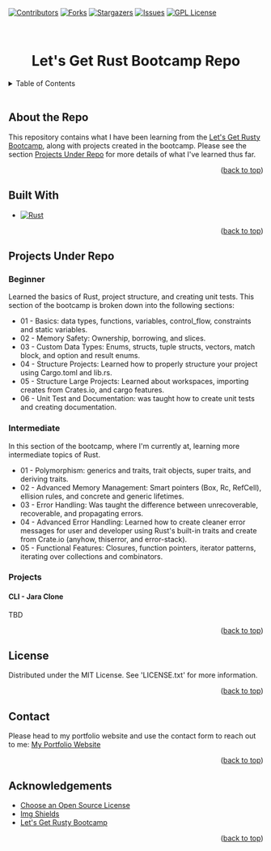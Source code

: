 <a id="readme-top"></a>


<!-- Project Shields -->
[![Contributors][contributors-shield]][contributors-url]
[![Forks][forks-shield]][forks-url]
[![Stargazers][stars-shield]][stars-url]
[![Issues][issues-shield]][issues-url]
[![GPL License][license-shield]][license-url]

<!-- Project Title -->
<br>
<div>
    <h1 style="text-align:center">Let's Get Rust Bootcamp Repo</h1>
</div>

<!-- Table of Contents -->
<details>
    <summary>Table of Contents</summary>
    <ol>
        <li><a href="#about-the-repo">About the Repo</a></li>
        <li><a href="#built-with">Built With</a></li>
        <li><a href="#projects-under-repo">Projects Under Repo</a></li>
        <ul>
            <li><a href="#beginner">Beginner</a></li>
            <li><a href="#intermediate">Intermediate</a></li>
            <li><a href="#projects">Projects</a></li>
        </ul>
        <li><a href="#license">License</a></li>
        <li><a href="#contact">Contact</a></li>
        <li><a href="#acknowledgements">Acknowledgements</a></li>
    </ol>
</details>
<br>

<!-- About the Repo -->
## About the Repo
This repository contains what I have been learning from the [Let's Get Rusty Bootcamp][rust-bootcamp-url],
along with projects created in the bootcamp. Please see the section <a href="#Projects Under Repo">Projects Under Repo</a>
for more details of what I've learned thus far.

<p align="right">(<a href="#readme-top">back to top</a>)</p>

<!-- Built With -->
## Built With
* [![Rust][Rust-shield]][rust-url]

<p align="right">(<a href="#readme-top">back to top</a>)</p>

<!-- Projects under repo -->
## Projects Under Repo
### Beginner
Learned the basics of Rust, project structure, and creating unit tests. This section of the bootcamp is broken down into the following sections:
* 01 - Basics: data types, functions, variables, control_flow, constraints and static variables.
* 02 - Memory Safety: Ownership, borrowing, and slices.
* 03 - Custom Data Types: Enums, structs, tuple structs, vectors, match block, and option and result enums.
* 04 - Structure Projects: Learned how to properly structure your project using Cargo.toml and lib.rs.
* 05 - Structure Large Projects: Learned about workspaces, importing creates from Crates.io, and cargo features.
* 06 - Unit Test and Documentation: was taught how to create unit tests and creating documentation.

### Intermediate
In this section of the bootcamp, where I'm currently at, learning more intermediate topics of Rust.
* 01 - Polymorphism: generics and traits, trait objects, super traits, and deriving traits.
* 02 - Advanced Memory Management: Smart pointers (Box, Rc, RefCell), ellision rules, and concrete and generic lifetimes.
* 03 - Error Handling: Was taught the difference between unrecoverable, recoverable, and propagating errors.
* 04 - Advanced Error Handling: Learned how to create cleaner error messages for user and developer using Rust's built-in traits and create from Crate.io (anyhow, thiserror, and error-stack).
* 05 - Functional Features: Closures, function pointers, iterator patterns, iterating over collections and combinators.

### Projects
#### CLI - Jara Clone
TBD

<p align="right">(<a href="#readme-top">back to top</a>)</p>

<!-- License -->
## License
Distributed under the MIT License. See 'LICENSE.txt' for more information.

<p align="right">(<a href="#readme-top">back to top</a>)</p>

<!-- Contact -->
## Contact
Please head to my portfolio website and use the contact form to reach out to me:
[My Portfolio Website][portfolio-url]

<p align="right">(<a href="#readme-top">back to top</a>)</p>

<!-- ACKNOWLEDGEMENTS -->
## Acknowledgements

* [Choose an Open Source License](https://choosealicense.com)
* [Img Shields](https://shields.io)
* [Let's Get Rusty Bootcamp][rust-bootcamp-url]

<p align="right">(<a href="#readme-top">back to top</a>)</p>

<!-- Markdown Links & Images -->
[contributors-shield]: https://img.shields.io/github/contributors/ColorlessSaber/rust-bootcamp.svg?style=for-the-badge
[contributors-url]: https://github.com/ColorlessSaber/rust-bootcamp/graphs/contributors
[forks-shield]: https://img.shields.io/github/forks/ColorlessSaber/rust-bootcamp.svg?style=for-the-badge
[forks-url]: https://github.com/ColorlessSaber/rust-bootcamp/network/members
[stars-shield]: https://img.shields.io/github/stars/ColorlessSaber/rust-bootcamp.svg?style=for-the-badge
[stars-url]: https://github.com/ColorlessSaber/rust-bootcamp/stargazers
[issues-shield]: https://img.shields.io/github/issues/ColorlessSaber/rust-bootcamp.svg?style=for-the-badge
[issues-url]: https://github.com/ColorlessSaber/rust-bootcamp/issues
[license-shield]: https://img.shields.io/github/license/ColorlessSaber/rust-bootcamp.svg?style=for-the-badge
[license-url]: https://github.com/ColorlessSaber/rust-bootcamp/blob/main/LICENSE

[rust-shield]: https://img.shields.io/badge/Rust-000000?style=for-the-badge&logo=Rust&logoColor=white
[rust-url]: https://www.rust-lang.org

[portfolio-url]: https://colorlesssaber.github.io/
[rust-bootcamp-url]: https://product.letsgetrusty.com/bootcamp-sp?r_done=1